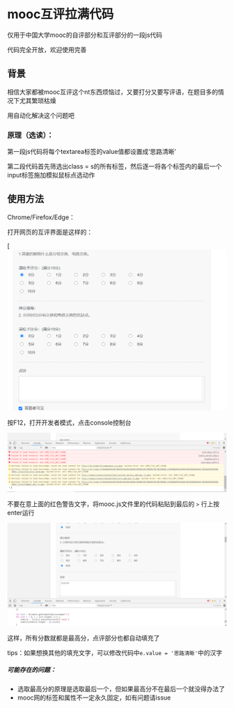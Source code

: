 # mooc互评拉满代码

仅用于中国大学mooc的自评部分和互评部分的一段js代码

代码完全开放，欢迎使用完善

## 背景

相信大家都被mooc互评这个nt东西烦恼过，又要打分又要写评语，在题目多的情况下尤其繁琐枯燥

用自动化解决这个问题吧

### 原理（选读）：

第一段js代码将每个textarea标签的value值都设置成‘思路清晰’

第二段代码首先筛选出class = s的所有标签，然后逐一将各个标签内的最后一个input标签施加模拟鼠标点选动作

## 使用方法

Chrome/Firefox/Edge：

打开网页的互评界面是这样的：

[![mooc1.png](https://raw.githubusercontent.com/YiJing233/-mooc-/master/src/mooc1.jpg)

按F12，打开开发者模式，点击console控制台

![mooc2.png](https://raw.githubusercontent.com/YiJing233/-mooc-/master/src/mooc2.PNG)

不要在意上面的红色警告文字，将mooc.js文件里的代码粘贴到最后的 `>` 行上按enter运行

![mooc3.png](https://raw.githubusercontent.com/YiJing233/-mooc-/master/src/mooc3.PNG)

这样，所有分数就都是最高分，点评部分也都自动填充了

tips：如果想换其他的填充文字，可以修改代码中`e.value = '思路清晰'`中的汉字

##### 可能存在的问题：

* 选取最高分的原理是选取最后一个，但如果最高分不在最后一个就没得办法了
* mooc网的标签和属性不一定永久固定，如有问题请issue
